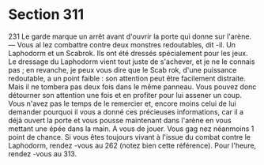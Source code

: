 # Section 311

231
Le garde marque un arrêt avant d'ouvrir la porte qui donne sur
l'arène.
— Vous al lez combattre contre deux monstres redoutables, dit -il.
Un Laphodorm et un Scabrok. Ils ont été dressés spécialement
pour les jeux. Le dressage du Laphodorm vient tout juste de
s'achever, et je ne le connais pas ; en revanche, je peux vous dire
que le Scab rok, d'une puissance redoutable, a un point faible :
son attention peut être facilement distraite. Mais il ne tombera
pas deux fois dans le même panneau. Vous pouvez donc
détourner son attention une fois et en profiter pour lui assener
un coup.
Vous n'avez  pas le temps de le remercier et, encore moins celui
de lui demander pourquoi il vous a donné ces précieuses
informations, car il a déjà ouvert la porte et vous pousse
maintenant dans l'arène en vous mettant une épée dans la main.
A vous de jouer. Vous gag nez néanmoins 1 point de chance.  Si
vous êtes toujours vivant à l'issue du combat contre le
Laphodorm, rendez -vous au 262  (notez bien cette référence).
Pour l'heure, rendez -vous au 313.